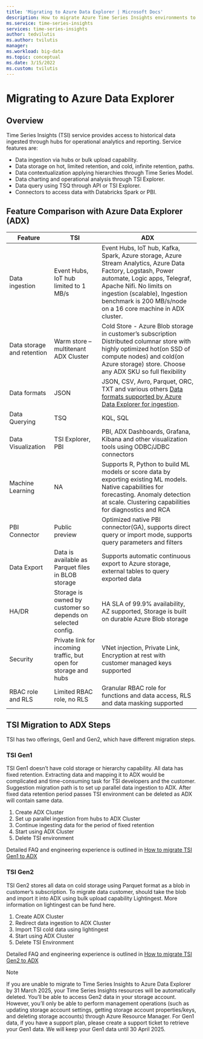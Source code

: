 ```yaml
---
title: 'Migrating to Azure Data Explorer | Microsoft Docs'
description: How to migrate Azure Time Series Insights environments to Azure Data Explorer.
ms.service: time-series-insights
services: time-series-insights
author: tedvilutis
ms.author: tvilutis
manager: 
ms.workload: big-data
ms.topic: conceptual
ms.date: 3/15/2022
ms.custom: tvilutis
---
```


# Migrating to Azure Data Explorer

## Overview

Time Series Insights (TSI) service provides access to historical data ingested through hubs for operational analytics and reporting. Service features are:
- Data ingestion via hubs or bulk upload capability.
- Data storage on hot, limited retention, and cold, infinite retention, paths.
- Data contextualization applying hierarchies through Time Series Model.
- Data charting and operational analysis through TSI Explorer.
- Data query using TSQ through API or TSI Explorer.
- Connectors to access data with Databricks Spark or PBI.


## Feature Comparison with Azure Data Explorer (ADX)

| Feature | TSI | ADX |
| ---| ---| ---|
| Data ingestion | Event Hubs, IoT hub limited to 1 MB/s | Event Hubs, IoT hub, Kafka, Spark, Azure storage, Azure Stream Analytics, Azure Data Factory, Logstash, Power automate, Logic apps, Telegraf, Apache Nifi. No limits on ingestion (scalable), Ingestion benchmark is 200 MB/s/node on a 16 core machine in ADX cluster. |
| Data storage and retention | Warm store – multitenant ADX Cluster | Cold Store - Azure Blob storage in customer’s subscription	Distributed columnar store with highly optimized hot(on SSD of compute nodes) and cold(on Azure storage) store. Choose any ADX SKU so full flexibility |
| Data formats | JSON | JSON, CSV, Avro, Parquet, ORC, TXT and various others [Data formats supported by Azure Data Explorer for ingestion](/azure/data-explorer/ingestion-supported-formats). |
| Data Querying | TSQ | KQL, SQL |
| Data Visualization | TSI Explorer, PBI | PBI, ADX Dashboards, Grafana, Kibana and other visualization tools using ODBC/JDBC connectors |
| Machine Learning | NA | Supports R, Python to build ML models or score data by exporting existing ML models. Native capabilities for forecasting. Anomaly detection at scale. Clustering capabilities for diagnostics and RCA |
| PBI Connector | Public preview | Optimized native PBI connector(GA), supports direct query or import mode, supports query parameters and filters |
| Data Export | Data is available as Parquet files in BLOB storage | Supports automatic continuous export to Azure storage, external tables to query exported data | 
| HA/DR | Storage is owned by customer so depends on selected config. | HA SLA of 99.9% availability, AZ supported, Storage is built on durable Azure Blob storage |
| Security | Private link for incoming traffic, but open for storage and hubs | VNet injection, Private Link, Encryption at rest with customer managed keys supported |
| RBAC role and RLS | Limited RBAC role, no RLS | Granular RBAC role for functions and data access, RLS and data masking supported |

## TSI Migration to ADX Steps

TSI has two offerings, Gen1 and Gen2, which have different migration steps.

### TSI Gen1

TSI Gen1 doesn’t have cold storage or hierarchy capability. All data has fixed retention. Extracting data and mapping it to ADX would be complicated and time-consuming task for TSI developers and the customer. Suggestion migration path is to set up parallel data ingestion to ADX. After fixed data retention period passes TSI environment can be deleted as ADX will contain same data.
1.	Create ADX Cluster
1.	Set up parallel ingestion from hubs to ADX Cluster
1.	Continue ingesting data for the period of fixed retention
1.	Start using ADX Cluster
1.	Delete TSI environment

Detailed FAQ and engineering experience is outlined in [How to migrate TSI Gen1 to ADX](./how-to-tsi-gen1-migration.md)

### TSI Gen2

TSI Gen2 stores all data on cold storage using Parquet format as a blob in customer’s subscription. To migrate data customer, should take the blob and import it into ADX using bulk upload capability Lightingest. More information on lightingest can be fund here.
1.	Create ADX Cluster
1.	Redirect data ingestion to ADX Cluster
1.	Import TSI cold data using lightingest
1.	Start using ADX Cluster
1.	Delete TSI Environment 

Detailed FAQ and engineering experience is outlined in [How to migrate TSI Gen2 to ADX](./how-to-tsi-gen2-migration.md)

> [!NOTE]
> If you are unable to migrate to Time Series Insights to Azure Data Explorer by 31 March 2025, your Time Series Insights resources will be automatically deleted. You’ll be able to access Gen2 data in your storage account. However, you’ll only be able to perform management operations (such as updating storage account settings, getting storage account properties/keys, and deleting storage accounts) through Azure Resource Manager. For Gen1 data, if you have a support plan, please create a support ticket to retrieve your Gen1 data. We will keep your Gen1 data until 30 April 2025. 